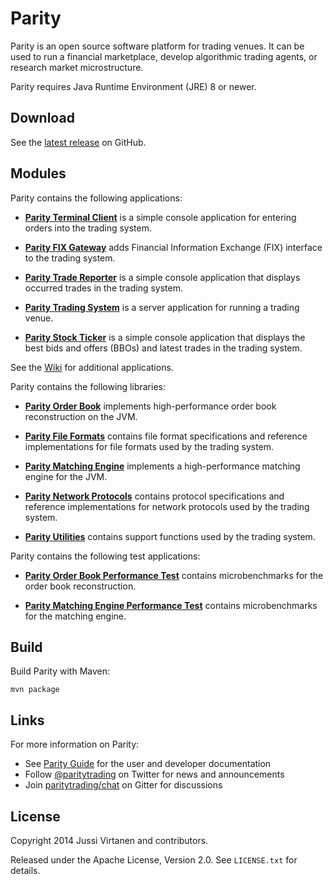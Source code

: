 Parity
======

Parity is an open source software platform for trading venues. It can be
used to run a financial marketplace, develop algorithmic trading agents,
or research market microstructure.

Parity requires Java Runtime Environment (JRE) 8 or newer.


Download
--------

See the [latest release][] on GitHub.

  [latest release]: https://github.com/paritytrading/parity/releases/latest


Modules
-------

Parity contains the following applications:

- [**Parity Terminal Client**](applications/client) is a simple console
  application for entering orders into the trading system.

- [**Parity FIX Gateway**](applications/fix) adds Financial Information
  Exchange (FIX) interface to the trading system.

- [**Parity Trade Reporter**](applications/reporter) is a simple console
  application that displays occurred trades in the trading system.

- [**Parity Trading System**](applications/system) is a server application for
  running a trading venue.

- [**Parity Stock Ticker**](applications/ticker) is a simple console
  application that displays the best bids and offers (BBOs) and latest trades
  in the trading system.

See the [Wiki][] for additional applications.

  [Wiki]: https://github.com/paritytrading/parity/wiki

Parity contains the following libraries:

- [**Parity Order Book**](libraries/book) implements high-performance order
  book reconstruction on the JVM.

- [**Parity File Formats**](libraries/file) contains file format
  specifications and reference implementations for file formats used by the
  trading system.

- [**Parity Matching Engine**](libraries/match) implements a high-performance
  matching engine for the JVM.

- [**Parity Network Protocols**](libraries/net) contains protocol
  specifications and reference implementations for network protocols used by
  the trading system.

- [**Parity Utilities**](libraries/util) contains support functions used by
  the trading system.

Parity contains the following test applications:

- [**Parity Order Book Performance Test**](tests/book-perf-test) contains
  microbenchmarks for the order book reconstruction.

- [**Parity Matching Engine Performance Test**](tests/match-perf-test)
  contains microbenchmarks for the matching engine.


Build
-----

Build Parity with Maven:

```
mvn package
```


Links
-----

For more information on Parity:

- See [Parity Guide](https://github.com/paritytrading/documentation) for the
  user and developer documentation
- Follow [@paritytrading](https://twitter.com/paritytrading) on Twitter for
  news and announcements
- Join [paritytrading/chat](https://gitter.im/paritytrading/chat) on Gitter
  for discussions


License
-------

Copyright 2014 Jussi Virtanen and contributors.

Released under the Apache License, Version 2.0. See `LICENSE.txt` for details.
